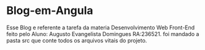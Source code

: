 # Blog-em-Angula
Esse Blog e referente a tarefa da materia Desenvolvimento Web Front-End feito pelo Aluno: Augusto Evangelista Domingues RA:236521.
foi mandado a pasta src que conte todos os arquivos vitais do projeto.

